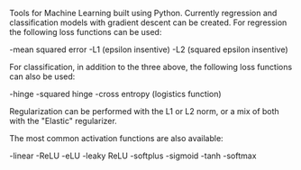 Tools for Machine Learning built using Python. Currently regression and classification models with gradient descent can be created. 
For regression the following loss functions can be used:

-mean squared error
-L1 (epsilon insentive) 
-L2 (squared epsilon insentive)

For classification, in addition to the three above, the following loss functions can also be used:

-hinge
-squared hinge
-cross entropy (logistics function) 

Regularization can be performed with the L1 or L2 norm, or a mix of both with the "Elastic" regularizer. 

The most common activation functions are also available: 

-linear
-ReLU
-eLU
-leaky ReLU
-softplus
-sigmoid
-tanh
-softmax
